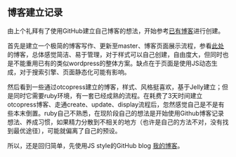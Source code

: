 ## 博客建立记录

由上个礼拜有了使用GitHub建立自己博客的想法，开始参考[已有博客]进行创建。

首先是建立一个极简的博客写作、更新至master、博客页面展示流程，参看[此处]的博客，总体感觉简洁、易于管理，对于样式可以自己创建，自由度大，但同时也是不能重用已有的类似wordpress的整体方案。缺点在于页面是使用JS动态生成，对于搜索引擎、页面静态化可能有影响。

然后看到一些通过otcopress建立的博客，样式、风格挺喜欢，基于Jelly建立；但是同时它需要ruby环境，有一套已经成熟的流程。在耗费了3天时间建立otcopress博客、走通create、update、display流程后，忽然感觉自己是不是有些本末倒置。ruby自己不熟悉，在现阶段自己的想法是开始使用Github博客记录想法、养成习惯，如果精力分散到不相关的地方（也许是自己的方法不对，没有找到最优途径），可能就偏离了自己的预设。

所以，还是回归简单，先使用JS style的GitHub blog [我的博客]。

[已有博客]: http://lvkun.github.io/#!2012-01-29-write-blog-on-github
[此处]: http://lvkun.github.io/#!2012-01-29-write-blog-on-github
[我的博客]: http://icersummer.github.io/